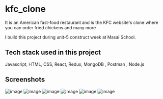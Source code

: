 # kfc_clone

It is an American fast-food restaurant and is the KFC website's clone where you can order fried chickens and many more

I build this project during unit-5 construct week at Masai School.

## Tech stack used in this project

Javascript, HTML, CSS, React, Redux, MongoDB , Postman , Node.js

## Screenshots

![image](https://user-images.githubusercontent.com/94515208/180757680-d8ad440d-6b42-4939-a016-722da2159731.png)
![image](https://user-images.githubusercontent.com/94515208/180757731-c8c32095-3287-47bf-91a4-f4c7e383c1cf.png)
![image](https://user-images.githubusercontent.com/94515208/180757758-911e9fba-957f-4225-a3d9-6a9e308d1999.png)
![image](https://user-images.githubusercontent.com/94515208/180757783-d9498850-a71a-494e-ab60-61820c77cfc9.png)
![image](https://user-images.githubusercontent.com/94515208/180757800-7f51a3e4-2dd5-4eec-ac8c-94b504afe57d.png)
![image](https://user-images.githubusercontent.com/94515208/180757814-d1748833-c9b4-4412-ad6f-0307e3fd50e9.png)
